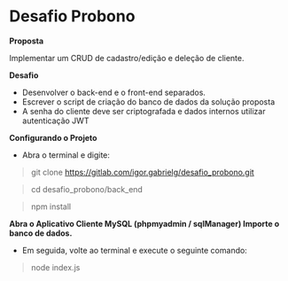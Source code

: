 # Desafio Probono

**Proposta**

Implementar um CRUD de cadastro/edição e deleção de cliente.

**Desafio**

- Desenvolver o back-end e o front-end separados.
- Escrever o script de criação do banco de dados da solução proposta
- A senha do cliente deve ser criptografada e dados internos utilizar 
autenticação JWT

**Configurando o Projeto**

- Abra o terminal e digite:

> git clone https://gitlab.com/igor.gabrielg/desafio_probono.git

> cd desafio_probono/back_end

>  npm install


**Abra o Aplicativo Cliente MySQL (phpmyadmin / sqlManager) Importe o banco de dados.**

- Em seguida, volte ao terminal e execute o seguinte comando:

> node index.js
